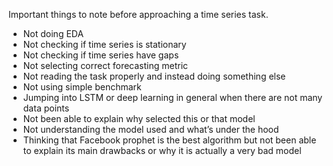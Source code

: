 Important things to note before approaching a time series task.

- Not doing EDA
- Not checking if time series is stationary
- Not checking if time series have gaps
- Not selecting correct forecasting metric
- Not reading the task properly and instead doing something else
- Not using simple benchmark
- Jumping into LSTM or deep learning in general when there are not many data points
- Not been able to explain why selected this or that model
- Not understanding the model used and what’s under the hood
- Thinking that Facebook prophet is the best algorithm but not been able to explain its main drawbacks or why it is actually a very bad model
